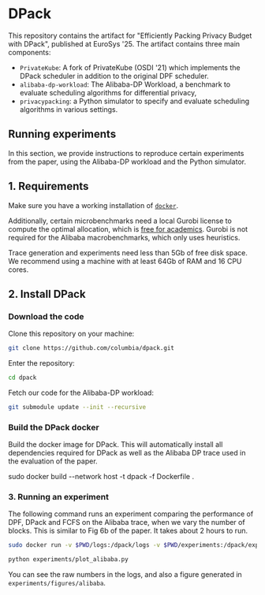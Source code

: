 # DPack

This repository contains the artifact for "Efficiently Packing Privacy Budget with DPack", published at EuroSys '25. The artifact contains three main components:
- `PrivateKube`: A fork of PrivateKube (OSDI '21) which implements the DPack scheduler in addition to the original DPF scheduler.
- `alibaba-dp-workload`: The Alibaba-DP Workload, a benchmark to evaluate scheduling algorithms for differential privacy,
- `privacypacking`: a Python simulator to specify and evaluate scheduling algorithms in various settings.

## Running experiments

In this section, we provide instructions to reproduce certain experiments from the paper, using the Alibaba-DP workload and the Python simulator.

## 1. Requirements

Make sure you have a working installation of [`docker`](https://docs.docker.com/engine/install/ubuntu/).

Additionally, certain microbenchmarks need a local Gurobi license to compute the optimal allocation, which is [free for academics](https://www.gurobi.com/academia/academic-program-and-licenses/). Gurobi is not required for the Alibaba macrobenchmarks, which only uses heuristics.

Trace generation and experiments need less than 5Gb of free disk space. We recommend using a machine with at least 64Gb of RAM and 16 CPU cores.

## 2. Install DPack
### Download the code

Clone this repository on your machine:
```bash
git clone https://github.com/columbia/dpack.git
```

Enter the repository:
```bash
cd dpack
```

Fetch our code for the Alibaba-DP workload:
```bash
git submodule update --init --recursive
```

### Build the DPack docker
Build the docker image for DPack. This will automatically install all dependencies required for DPack as well as the Alibaba DP trace used in the evaluation of the paper.

sudo docker build --network host -t dpack -f Dockerfile .

### 3. Running an experiment

The following command runs an experiment comparing the performance of DPF, DPack and FCFS on the Alibaba trace, when we vary the number of blocks. This is similar to Fig 6b of the paper. It takes about 2 hours to run. 

```bash
sudo docker run -v $PWD/logs:/dpack/logs -v $PWD/experiments:/dpack/experiments -v $PWD/dpack/config:/dpack/dpack/config -v $PWD/temp:/tmp --network=host --name dpack --shm-size=204.89gb --rm dpack packaging/run.sh

python experiments/plot_alibaba.py
```

You can see the raw numbers in the logs, and also a figure generated in `experiments/figures/alibaba`.

